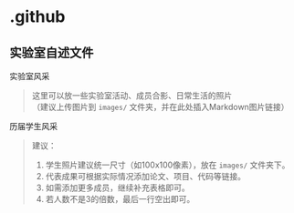 # .github
实验室自述文件
-- 
实验室风采

> 这里可以放一些实验室活动、成员合影、日常生活的照片  
> （建议上传图片到 `images/` 文件夹，并在此处插入Markdown图片链接）


历届学生风采
> 建议：  
> 1. 学生照片建议统一尺寸（如100x100像素），放在 `images/` 文件夹下。  
> 2. 代表成果可根据实际情况添加论文、项目、代码等链接。  
> 3. 如需添加更多成员，继续补充表格即可。  
> 4. 若人数不是3的倍数，最后一行空出即可。
